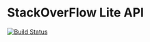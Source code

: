 # StackOverFlow Lite API
[![Build Status](https://travis-ci.org/Lekky71/stackoverflow-lite-api.svg?branch=develop)](https://travis-ci.org/Lekky71/stackoverflow-lite-api)

